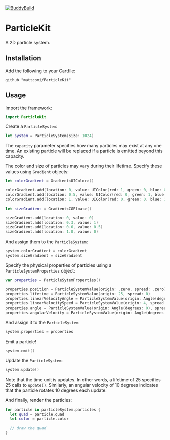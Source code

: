 [![BuddyBuild](https://dashboard.buddybuild.com/api/statusImage?appID=5a2ad6d15e531e0001c7658a&branch=master&build=latest)](https://dashboard.buddybuild.com/apps/5a2ad6d15e531e0001c7658a/build/latest?branch=master&style=flat)

# ParticleKit
A 2D particle system.

## Installation

Add the following to your Cartfile:

```
github "mattcomi/ParticleKit"
```

## Usage

Import the framework:
```swift
import ParticleKit
```

Create a `ParticleSystem`:

```swift
let system = ParticleSystem(size: 1024)
```

The `capacity` parameter specifies how many particles may exist at any one time. An existing particle will be replaced if a particle is emitted beyond this capacity.

The color and size of particles may vary during their lifetime. Specify these values using `Gradient` objects:

```swift
let colorGradient = Gradient<UIColor>()

colorGradient.add(location: 0, value: UIColor(red: 1, green: 0, blue: 0, alpha: 1))
colorGradient.add(location: 0.5, value: UIColor(red: 0, green: 1, blue: 0, alpha: 1))
colorGradient.add(location: 1, value: UIColor(red: 0, green: 0, blue: 1, alpha: 0))

let sizeGradient = Gradient<CGFloat>()

sizeGradient.add(location: 0, value: 0)
sizeGradient.add(location: 0.3, value: 1)
sizeGradient.add(location: 0.6, value: 0.5)
sizeGradient.add(location: 1.0, value: 0)
```

And assign them to the `ParticleSystem`:

```swift
system.colorGradient = colorGradient
system.sizeGradient = sizeGradient
```

Specify the physical properties of particles using a `ParticleSystemProperties` object:

```swift
var properties = ParticleSytemProperties()

properties.position = ParticleSystemValue(origin: .zero, spread: .zero)
properties.lifetime = ParticleSystemValue(origin: 25, spread: 0)
properties.linearVelocityAngle = ParticleSystemValue(origin: Angle(degrees: 270), spread: Angle(degrees: 5))
properties.linearVelocitySpeed = ParticleSystemValue(origin: 4, spread: 0)
properties.angle = ParticleSystemValue(origin: Angle(degrees: 0), spread: Angle(degrees: 360))
properties.angularVelocity = ParticleSystemValue(origin: Angle(degrees: 0), spread: Angle(degrees: 8))
```

And assign it to the `ParticleSystem`:

```swift
system.properties = properties
```

Emit a particle!

```swift
system.emit()
```

Update the `ParticleSystem`:

```swift
system.update()
```

Note that the time unit is updates. In other words, a lifetime of 25 specifies 25 calls to `update()`. Similarly, an angular velocity of 10 degrees indicates that the particle rotates 10 degrees each update.

And finally, render the particles:

```swift
for particle in particleSystem.particles {
  let quad = particle.quad
  let color = particle.color
  
  // draw the quad
}
```
